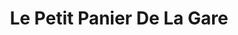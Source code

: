 ---
title: "Le Petit Panier De La Gare"
url: /molleges/le-petit-panier-de-la-gare/
shop: Feinkost
---
